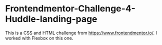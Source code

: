 # Frontendmentor-Challenge-4-Huddle-landing-page

This is a CSS and HTML challenge from https://www.frontendmentor.io/. I worked with Flexbox on this one.
